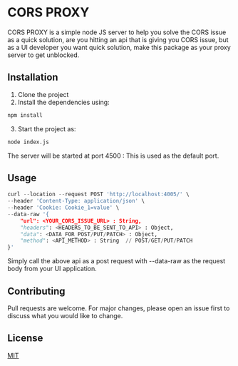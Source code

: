 # CORS PROXY

CORS PROXY is a simple node JS server to help you solve the CORS issue as a quick solution, are you hitting an api that is giving you CORS issue, but as a UI developer you want quick solution, make this package as your proxy server to get unblocked.

## Installation

1. Clone the project
2. Install the dependencies using:

```bash
npm install
```
3. Start the project as:
```bash
node index.js
```

The server will be started at port 4500 : This is used as the default port.
## Usage

```python
curl --location --request POST 'http://localhost:4005/' \
--header 'Content-Type: application/json' \
--header 'Cookie: Cookie_1=value' \
--data-raw '{
    "url": <YOUR_CORS_ISSUE_URL> : String,
    "headers": <HEADERS_TO_BE_SENT_TO_API> : Object,
    "data": <DATA_FOR_POST/PUT/PATCH> : Object,
    "method": <API_METHOD> : String  // POST/GET/PUT/PATCH
}'
```

Simply call the above api as a post request with --data-raw as the request body from your UI application.

## Contributing
Pull requests are welcome. For major changes, please open an issue first to discuss what you would like to change.


## License
[MIT](https://choosealicense.com/licenses/mit/)